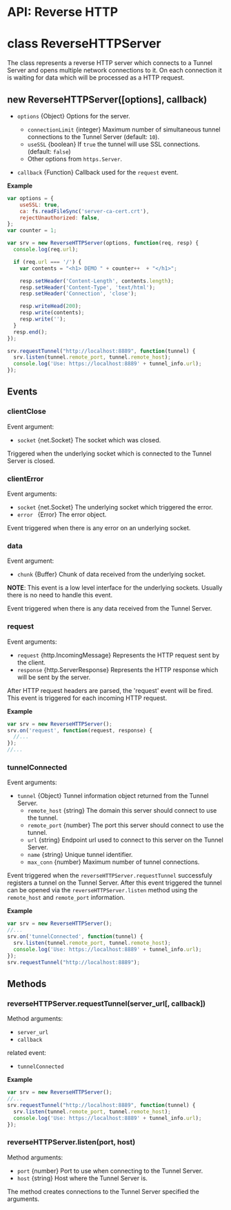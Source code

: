 # API: Reverse HTTP

# class ReverseHTTPServer

The class represents a reverse HTTP server which connects to
a Tunnel Server and opens multiple network connections
to it. On each connection it is waiting for data
which will be processed as a HTTP request.

## new ReverseHTTPServer([options], callback)

* `options` {Object} Options for the server.
  * `connectionLimit` {integer} Maximum number of simultaneous tunnel connections to the Tunnel Server (default: `10`).
  * `useSSL` {boolean} If `true` the tunnel will use SSL connections. (default: `false`)
  * Other options from `https.Server`.

* `callback` {Function} Callback used for the `request` event.

**Example**

```js
var options = {
    useSSL: true,
    ca: fs.readFileSync('server-ca-cert.crt'),
    rejectUnauthorized: false,
};
var counter = 1;

var srv = new ReverseHTTPServer(options, function(req, resp) {
  console.log(req.url);

  if (req.url === '/') {
    var contents = "<h1> DEMO " + counter++  + "</h1>";

    resp.setHeader('Content-Length', contents.length);
    resp.setHeader('Content-Type', 'text/html');
    resp.setHeader('Connection', 'close');

    resp.writeHead(200);
    resp.write(contents);
    resp.write('');
  }
  resp.end();
});

srv.requestTunnel("http://localhost:8889", function(tunnel) {
  srv.listen(tunnel.remote_port, tunnel.remote_host);
  console.log('Use: https://localhost:8889' + tunnel_info.url);
});
```

## Events

### clientClose
Event argument:
* `socket` {net.Socket} The socket which was closed.

Triggered when the underlying socket which is connected to the Tunnel Server is closed.

### clientError
Event arguments:
* `socket` {net.Socket} The underlying socket which triggered the error.
* `error ` {Error} The error object.

Event triggered when there is any error on an underlying socket.

### data
Event argument:
* `chunk` {Buffer} Chunk of data received from the underlying socket.

**NOTE**: This event is a low level interface for the underlying sockets.
Usually there is no need to handle this event.

Event triggered when there is any data received from the Tunnel Server.

### request
Event arguments:
* `request` {http.IncomingMessage} Represents the HTTP request sent by the client.
* `response` {http.ServerResponse} Represents the HTTP response which will be sent by the server.

After HTTP request headers are parsed, the 'request' event will be fired.
This event is triggered for each incoming HTTP request.

**Example**

```js
var srv = new ReverseHTTPServer();
srv.on('request', function(request, response) {
  //...
});
//...
```

### tunnelConnected
Event arguments:
* `tunnel` {Object} Tunnel information object returned from the Tunnel Server.
  * `remote_host` {string} The domain this server should connect to use the tunnel.
  * `remote_port` {number} The port this server should connect to use the tunnel.
  * `url` {string} Endpoint url used to connect to this server on the Tunnel Server.
  * `name` {string} Unique tunnel identifier.
  * `max_conn` {number} Maximum number of tunnel connections.

Event triggered when the `reverseHTTPServer.requestTunnel` successfuly registers
a tunnel on the Tunnel Server. After this event triggered the tunnel can be opened
via the `reverseHTTPServer.listen` method using the `remote_host` and `remote_port`
information.

**Example**

```js
var srv = new ReverseHTTPServer();
//...
srv.on('tunnelConnected', function(tunnel) {
  srv.listen(tunnel.remote_port, tunnel.remote_host);
  console.log('Use: https://localhost:8889' + tunnel_info.url);
});
srv.requestTunnel("http://localhost:8889");
```


## Methods

### reverseHTTPServer.requestTunnel(server_url[, callback])
Method arguments:
* `server_url`
* `callback`

related event:
* `tunnelConnected`

**Example**

```js
var srv = new ReverseHTTPServer();
//...
srv.requestTunnel("http://localhost:8889", function(tunnel) {
  srv.listen(tunnel.remote_port, tunnel.remote_host);
  console.log('Use: https://localhost:8889' + tunnel_info.url);
});
```

### reverseHTTPServer.listen(port, host)
Method arguments:
* `port` {number} Port to use when connecting to the Tunnel Server.
* `host` {string} Host where the Tunnel Server is.

The method creates connections to the Tunnel Server specified the arguments.

